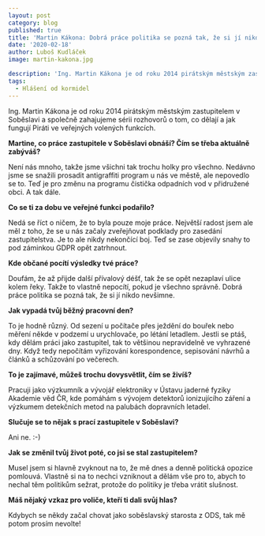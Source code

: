 ```yaml
---
layout: post
category: blog
published: true
title: 'Martin Kákona: Dobrá práce politika se pozná tak, že si jí nikdo nevšimne.'
date: '2020-02-18'
author: Luboš Kudláček
image: martin-kakona.jpg

description: 'Ing. Martin Kákona je od roku 2014 pirátským městským zastupitelem v Soběslavi a společně zahajujeme sérii rozhovorů o tom, co dělají a jak fungují Piráti ve veřejných volených funkcích.'
tags: 
  - Hlášení od kormidel
---
```


Ing. Martin Kákona je od roku 2014 pirátským městským zastupitelem v Soběslavi a společně zahajujeme sérii rozhovorů o tom, co dělají a jak fungují Piráti ve veřejných volených funkcích.

**Martine, co práce zastupitele v Soběslavi obnáší? Čím se třeba aktuálně zabýváš?**

Není nás mnoho, takže jsme všichni tak trochu holky pro všechno. Nedávno jsme se snažili prosadit antigraffiti program u nás ve městě, ale nepovedlo se to. Teď je pro změnu na programu čistička odpadních vod v přidružené obci. A tak dále.

**Co se ti za dobu ve veřejné funkci podařilo?**

Nedá se říct o ničem, že to byla pouze moje práce. Největší radost jsem ale měl z toho, že se u nás začaly zveřejňovat podklady pro zasedání zastupitelstva. Je to ale nikdy nekončící boj. Teď se zase objevily snahy to pod záminkou GDPR opět zatrhnout.

**Kde občané pocítí výsledky tvé práce?**

Doufám, že až přijde další přívalový déšť, tak že se opět nezaplaví ulice kolem řeky. Takže to vlastně nepocítí, pokud je všechno správně. Dobrá práce politika se pozná tak, že si jí nikdo nevšimne.

**Jak vypadá tvůj běžný pracovní den?**

To je hodně různý. Od sezení u počítače přes ježdění do bouřek nebo měření někde v podzemí u urychlovače, po létání letadlem. Jestli se ptáš, kdy dělám práci jako zastupitel, tak to většinou nepravidelně ve vyhrazené dny. Když tedy nepočítám vyřizování korespondence, sepisování návrhů a článků a schůzování po večerech.

**To je zajímavé, můžeš trochu dovysvětlit, čím se živíš?**

Pracuji jako výzkumník a vývojář elektroniky v Ústavu jaderné fyziky Akademie věd ČR, kde pomáhám s vývojem detektorů ionizujícího záření a výzkumem detekčních metod na palubách dopravních letadel.

**Slučuje se to nějak s prací zastupitele v Soběslavi?**

Ani ne. :-)

**Jak se změnil tvůj život poté, co jsi se stal zastupitelem?**

Musel jsem si hlavně zvyknout na to, že mě dnes a denně politická opozice pomlouvá. Vlastně si na to nechci vzniknout a dělám vše pro to, abych to nechal těm politikům sežrat, protože do politiky je třeba vrátit slušnost.

**Máš nějaký vzkaz pro voliče, kteří ti dali svůj hlas?**

Kdybych se někdy začal chovat jako soběslavský starosta z ODS, tak mě potom prosím nevolte!


